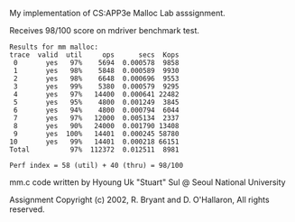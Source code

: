 My implementation of CS:APP3e Malloc Lab asssignment.

Receives 98/100 score on mdriver benchmark test.

````
Results for mm malloc:
trace  valid  util     ops      secs  Kops
 0       yes   97%    5694  0.000578  9858
 1       yes   98%    5848  0.000589  9930
 2       yes   98%    6648  0.000696  9553
 3       yes   99%    5380  0.000579  9295
 4       yes   97%   14400  0.000641 22482
 5       yes   95%    4800  0.001249  3845
 6       yes   94%    4800  0.000794  6044
 7       yes   97%   12000  0.005134  2337
 8       yes   90%   24000  0.001790 13408
 9       yes  100%   14401  0.000245 58780
10       yes   99%   14401  0.000218 66151
Total          97%  112372  0.012511  8981

Perf index = 58 (util) + 40 (thru) = 98/100
````



mm.c code written by Hyoung Uk "Stuart" Sul @ Seoul National University

Assignment Copyright (c) 2002, R. Bryant and D. O'Hallaron, All rights reserved.

